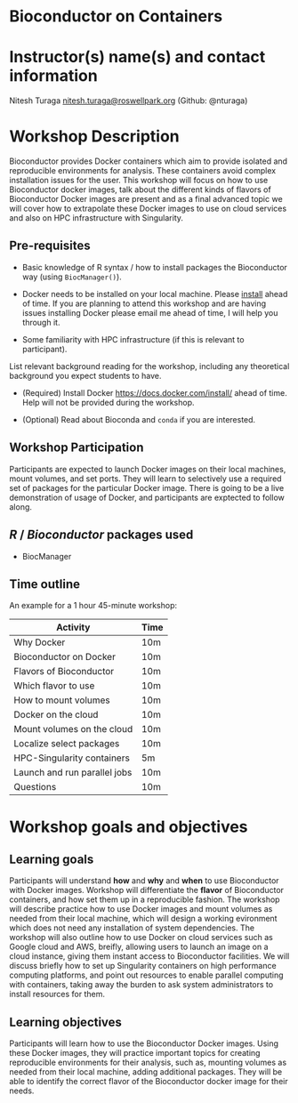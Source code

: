 # Bioconductor on Containers

# Instructor(s) name(s) and contact information

Nitesh Turaga <nitesh.turaga@roswellpark.org> (Github: @nturaga)

# Workshop Description

Bioconductor provides Docker containers which aim to provide isolated
and reproducible environments for analysis. These containers avoid
complex installation issues for the user. This workshop will focus on
how to use Bioconductor docker images, talk about the different kinds
of flavors of Bioconductor Docker images are present and as a final
advanced topic we will cover how to extrapolate these Docker images to
use on cloud services and also on HPC infrastructure with Singularity.

## Pre-requisites

* Basic knowledge of R syntax / how to install packages the
  Bioconductor way (using `BiocManager()`).

* Docker needs to be installed on your local machine. Please
  [install](https://docs.docker.com/install/) ahead of time. If you
  are planning to attend this workshop and are having issues
  installing Docker please email me ahead of time, I will help you
  through it.

* Some familiarity with HPC infrastructure (if this is relevant to
  participant).

List relevant background reading for the workshop, including any
theoretical background you expect students to have.

* (Required) Install Docker https://docs.docker.com/install/ ahead of
  time. Help will not be provided during the workshop.

* (Optional) Read about Bioconda and `conda` if you are interested.

## Workshop Participation

Participants are expected to launch Docker images on their local
machines, mount volumes, and set ports. They will learn to selectively
use a required set of packages for the particular Docker image. There
is going to be a live demonstration of usage of Docker, and
participants are exptected to follow along.

## _R_ / _Bioconductor_ packages used

* BiocManager

## Time outline

An example for a 1 hour 45-minute workshop:

| Activity                     | Time |
|------------------------------|------|
| Why Docker                   | 10m  |
| Bioconductor on Docker       | 10m  |
| Flavors of Bioconductor      | 10m  |
| Which flavor to use          | 10m  |
| How to mount volumes         | 10m  |
| Docker on the cloud          | 10m  |
| Mount volumes on the cloud   | 10m  |
| Localize select packages     | 10m  |
| HPC-Singularity containers   | 5m   |
| Launch and run parallel jobs | 10m  |
| Questions                    | 10m  |

# Workshop goals and objectives

## Learning goals

Participants will understand **how** and **why** and **when** to use
Bioconductor with Docker images. Workshop will differentiate the
**flavor** of Bioconductor containers, and how set them up in a
reproducible fashion. The workshop will describe practice how to use
Docker images and mount volumes as needed from their local machine,
which will design a working evironment which does not need any
installation of system dependencies. The workshop will also outline
how to use Docker on cloud services such as Google cloud and AWS,
breifly, allowing users to launch an image on a cloud instance, giving
them instant access to Bioconductor facilities. We will discuss
briefly how to set up Singularity containers on high performance
computing platforms, and point out resources to enable parallel
computing with containers, taking away the burden to ask system
administrators to install resources for them.

## Learning objectives

Participants will learn how to use the Bioconductor Docker images.
Using these Docker images, they will practice important topics for
creating reproducible environments for their analysis, such as,
mounting volumes as needed from their local machine, adding additional
packages. They will be able to identify the correct flavor of the
Bioconductor docker image for their needs.

